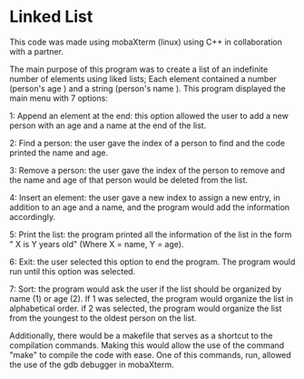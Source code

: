# Linked List


This code was made using mobaXterm (linux) using C++ in collaboration with a partner.

The main purpose of this program was to create a list of an indefinite number of elements using liked lists; Each element contained 
a number (person's age ) and a string (person's name ). This program displayed the main menu with 7 options:

1: Append an element at the end: this option allowed the user to add a new person with an age and a name at the end of the list.

2: Find a person: the user gave the index of a person to find and the code printed the name and age.

3: Remove a person: the user gave the index of the person to remove and the name and age of that person would be deleted from the list. 

4: Insert an element: the user gave a new index to assign a new entry, in addition to an age and a name, and the program would add the information accordingly.

5: Print the list: the program printed all the information of the list in the form " X is Y years old" (Where X = name, Y = age).

6: Exit: the user selected this option to end the program. The program would run until this option was selected.

7: Sort: the program would ask the user if the list should be organized by name (1) or age (2). If 1 was selected, the program would 
organize the list in alphabetical order. if 2 was selected, the program would organize the list from the youngest to the oldest person 
on the list.

Additionally, there would be a makefile that serves as a shortcut to the compilation commands. Making this would allow the use of the command "make" to compile the code with ease. One of this commands, run, allowed the use of the gdb debugger in mobaXterm. 
